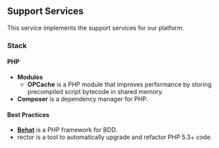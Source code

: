 ## Support Services

This service implements the support services for our platform.

### Stack

#### PHP

- **Modules**
  - **OPCache** is a PHP module that improves performance by storing precompiled script bytecode in shared memory.
- **Composer** is a dependency manager for PHP.

#### Best Practices

- [**Behat**](https://docs.behat.org/en/latest/index.html) is a PHP framework for BDD.
- rector is a tool to automatically upgrade and refactor PHP 5.3+ code.
